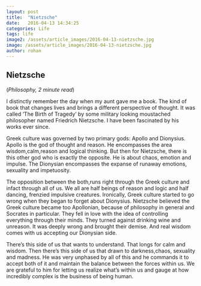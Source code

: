 ```yaml
---
layout: post
title:  "Nietzsche"
date:   2016-04-13 14:34:25
categories: Life
tags: life
image2: /assets/article_images/2016-04-13-nietzsche.jpg
image: /assets/article_images/2016-04-13-nietzsche.jpg
author: rohan
---
```

<h2>Nietzsche</h2>
(<i>Philosophy, 2 minute read</i>)
<p>I distinctly remember the day when my aunt gave me a book. The kind of book that changes lives and brings a different perspective of thought. It was called ‘The Birth of Tragedy’ by some military looking moustached philosopher named Friedrich Nietzsche. I have been fascinated by his works ever since.</p>
<p>Greek culture was governed by two primary gods: Apollo and Dionysius. Apollo is the god of thought and reason. He encompasses the area wisdom,calm,reason and logical thinking. But then for Nietzsche, there is this other god who is exactly the opposite. He is about chaos, emotion and impulse. The Dionysian encompasses the expanse of runaway emotions, sexuality and impetuosity.</p>
<p>The opposition between the both,runs right through the Greek culture and infact through all of us. We all are half beings of reason and logic and half dancing, frenzied impulsive creatures. Ironically, Greek culture started to go wrong when they began to forget about Dionysius. Nietzsche believed the Greek culture became too Apollonian, because of philosophy in general and Socrates in particular. They fell in love with the idea of controlling everything through their minds. They turned against drinking wine and unreason. It was deeply wrong and brought their demise. And real wisdom comes with us accepting our Dionysian side.</p>
<p>There’s this side of us that wants to understand. That longs for calm and wisdom. Then there’s this side of us that drawn to darkness,chaos, sexuality and madness. He was very unphased by all of this and he commands it to accept both of it and maintain the balance between the forces within us.
We are grateful to him for letting us realize what’s within us and gauge at how incredibly complex is the business of being human.</p>